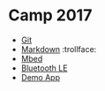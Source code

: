 # Camp 2017
* [Git](git.md)
* [Markdown](markdown.md) :trollface: 
* [Mbed](mbed.md)
* [Bluetooth LE](ble.md)
* [Demo App](demoapp.md)
